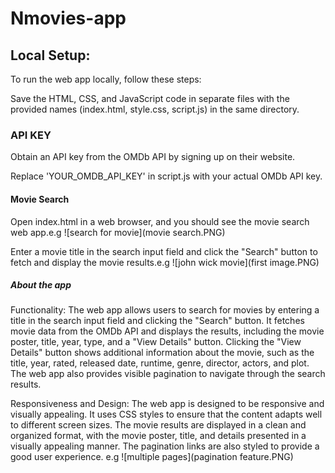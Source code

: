 # Nmovies-app
## Local Setup: 
To run the web app locally, follow these steps:

Save the HTML, CSS, and JavaScript code in separate files with the provided names (index.html, style.css, script.js) in the same directory.

### API KEY
Obtain an API key from the OMDb API by signing up on their website.

Replace 'YOUR_OMDB_API_KEY' in script.js with your actual OMDb API key.
#### Movie Search
Open index.html in a web browser, and you should see the movie search web app.e.g
![search for movie](movie search.PNG)

Enter a movie title in the search input field and click the "Search" button to fetch and display the movie results.e.g ![john wick movie](first image.PNG)

##### About the app
Functionality: The web app allows users to search for movies by entering a title in the search input field and clicking the "Search" button. It fetches movie data from the OMDb API and displays the results, including the movie poster, title, year, type, and a "View Details" button. Clicking the "View Details" button shows additional information about the movie, such as the title, year, rated, released date, runtime, genre, director, actors, and plot. The web app also provides visible pagination to navigate through the search results.

Responsiveness and Design: The web app is designed to be responsive and visually appealing. It uses CSS styles to ensure that the content adapts well to different screen sizes. The movie results are displayed in a clean and organized format, with the movie poster, title, and details presented in a visually appealing manner. The pagination links are also styled to provide a good user experience.
e.g ![multiple pages](pagination feature.PNG)
